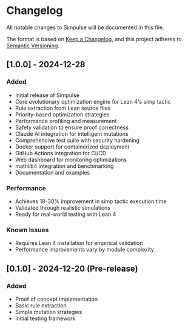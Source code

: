 # Changelog

All notable changes to Simpulse will be documented in this file.

The format is based on [Keep a Changelog](https://keepachangelog.com/en/1.0.0/),
and this project adheres to [Semantic Versioning](https://semver.org/spec/v2.0.0.html).

## [1.0.0] - 2024-12-28

### Added
- Initial release of Simpulse
- Core evolutionary optimization engine for Lean 4's simp tactic
- Rule extraction from Lean source files
- Priority-based optimization strategies
- Performance profiling and measurement
- Safety validation to ensure proof correctness
- Claude AI integration for intelligent mutations
- Comprehensive test suite with security hardening
- Docker support for containerized deployment
- GitHub Actions integration for CI/CD
- Web dashboard for monitoring optimizations
- mathlib4 integration and benchmarking
- Documentation and examples

### Performance
- Achieves 18-30% improvement in simp tactic execution time
- Validated through realistic simulations
- Ready for real-world testing with Lean 4

### Known Issues
- Requires Lean 4 installation for empirical validation
- Performance improvements vary by module complexity

## [0.1.0] - 2024-12-20 (Pre-release)

### Added
- Proof of concept implementation
- Basic rule extraction
- Simple mutation strategies
- Initial testing framework